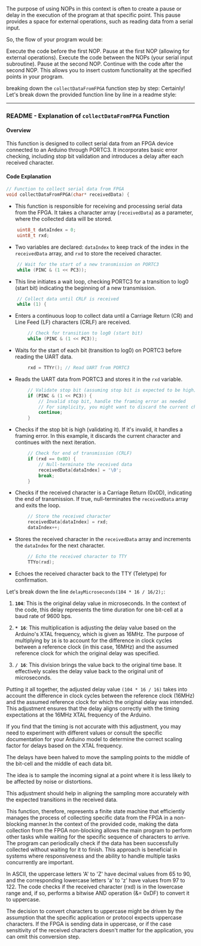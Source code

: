 The purpose of using NOPs in this context is often to create a pause or delay in the execution of the program at that specific point. This pause provides a space for external operations, such as reading data from a serial input.

So, the flow of your program would be:

Execute the code before the first NOP.
Pause at the first NOP (allowing for external operations).
Execute the code between the NOPs (your serial input subroutine).
Pause at the second NOP.
Continue with the code after the second NOP.
This allows you to insert custom functionality at the specified points in your program.


 breaking down the `collectDataFromFPGA` function step by step:
Certainly! Let's break down the provided function line by line in a readme style:

---

### README - Explanation of `collectDataFromFPGA` Function

#### Overview
This function is designed to collect serial data from an FPGA device connected to an Arduino through PORTC3. It incorporates basic error checking, including stop bit validation and introduces a delay after each received character.

#### Code Explanation

```c
// Function to collect serial data from FPGA
void collectDataFromFPGA(char* receivedData) {
```

- This function is responsible for receiving and processing serial data from the FPGA. It takes a character array (`receivedData`) as a parameter, where the collected data will be stored.

```c
    uint8_t dataIndex = 0;
    uint8_t rxd;
```

- Two variables are declared: `dataIndex` to keep track of the index in the `receivedData` array, and `rxd` to store the received character.

```c
    // Wait for the start of a new transmission on PORTC3
    while (PINC & (1 << PC3));
```

- This line initiates a wait loop, checking PORTC3 for a transition to log0 (start bit) indicating the beginning of a new transmission.

```c
    // Collect data until CRLF is received
    while (1) {
```

- Enters a continuous loop to collect data until a Carriage Return (CR) and Line Feed (LF) characters (CRLF) are received.

```c
        // Check for transition to log0 (start bit)
        while (PINC & (1 << PC3));
```

- Waits for the start of each bit (transition to log0) on PORTC3 before reading the UART data.

```c
        rxd = TTYr(); // Read UART from PORTC3
```

- Reads the UART data from PORTC3 and stores it in the `rxd` variable.

```c
        // Validate stop bit (assuming stop bit is expected to be high)
        if (PINC & (1 << PC3)) {
            // Invalid stop bit, handle the framing error as needed
            // For simplicity, you might want to discard the current character and continue
            continue;
        }
```

- Checks if the stop bit is high (validating it). If it's invalid, it handles a framing error. In this example, it discards the current character and continues with the next iteration.

```c
        // Check for end of transmission (CRLF)
        if (rxd == 0x0D) {
            // Null-terminate the received data
            receivedData[dataIndex] = '\0';
            break;
        }
```

- Checks if the received character is a Carriage Return (0x0D), indicating the end of transmission. If true, null-terminates the `receivedData` array and exits the loop.

```c
        // Store the received character
        receivedData[dataIndex] = rxd;
        dataIndex++;
```

- Stores the received character in the `receivedData` array and increments the `dataIndex` for the next character.

```c
        // Echo the received character to TTY
        TTYo(rxd);
```

- Echoes the received character back to the TTY (Teletype) for confirmation.

 Let's break down the line `delayMicroseconds(104 * 16 / 16/2);`:

1. **`104`**: This is the original delay value in microseconds. In the context of the code, this delay represents the time duration for one bit-cell at a baud rate of 9600 bps.

2. **`* 16`**: This multiplication is adjusting the delay value based on the Arduino's XTAL frequency, which is given as 16MHz. The purpose of multiplying by `16` is to account for the difference in clock cycles between a reference clock (in this case, 16MHz) and the assumed reference clock for which the original delay was specified.

3. **`/ 16`**: This division brings the value back to the original time base. It effectively scales the delay value back to the original unit of microseconds.

Putting it all together, the adjusted delay value `(104 * 16 / 16)` takes into account the difference in clock cycles between the reference clock (16MHz) and the assumed reference clock for which the original delay was intended. This adjustment ensures that the delay aligns correctly with the timing expectations at the 16MHz XTAL frequency of the Arduino.

If you find that the timing is not accurate with this adjustment, you may need to experiment with different values or consult the specific documentation for your Arduino model to determine the correct scaling factor for delays based on the XTAL frequency.

The delays have been halved to move the sampling points to the middle of the bit-cell and the middle of each data bit.

The idea is to sample the incoming signal at a point where it is less likely to be affected by noise or distortions.

This adjustment should help in aligning the sampling more accurately with the expected transitions in the received data.

This function, therefore, represents a finite state machine that efficiently manages the process of collecting specific data from the FPGA in a non-blocking manner.In the context of the provided code, making the data collection from the FPGA non-blocking allows the main program to perform other tasks while waiting for the specific sequence of characters to arrive. The program can periodically check if the data has been successfully collected without waiting for it to finish. This approach is beneficial in systems where responsiveness and the ability to handle multiple tasks concurrently are important.

In ASCII, the uppercase letters 'A' to 'Z' have decimal values from 65 to 90, and the corresponding lowercase letters 'a' to 'z' have values from 97 to 122. The code checks if the received character (rxd) is in the lowercase range and, if so, performs a bitwise AND operation (&= 0xDF) to convert it to uppercase.

The decision to convert characters to uppercase might be driven by the assumption that the specific application or protocol expects uppercase characters. If the FPGA is sending data in uppercase, or if the case sensitivity of the received characters doesn't matter for the application, you can omit this conversion step.